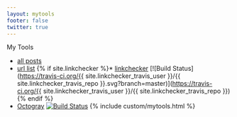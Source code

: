 ```yaml
---
layout: mytools
footer: false
twitter: true
---
```


My Tools

* [all posts](/posts.html)
* [url list](/urllist.html)
{% if site.linkchecker %}* [linkchecker](/linkchecker.html) [![Build Status](https://travis-ci.org/{{ site.linkchecker_travis_user }}/{{ site.linkchecker_travis_repo }}.svg?branch=master)](https://travis-ci.org/{{ site.linkchecker_travis_user }}/{{ site.linkchecker_travis_repo }}){% endif %}
* [Octogray](https://github.com/rcmdnk/octogray) [![Build Status](https://travis-ci.org/rcmdnk/octogray.svg?branch=master)](https://travis-ci.org/rcmdnk/octogray)
{% include custom/mytools.html %}
